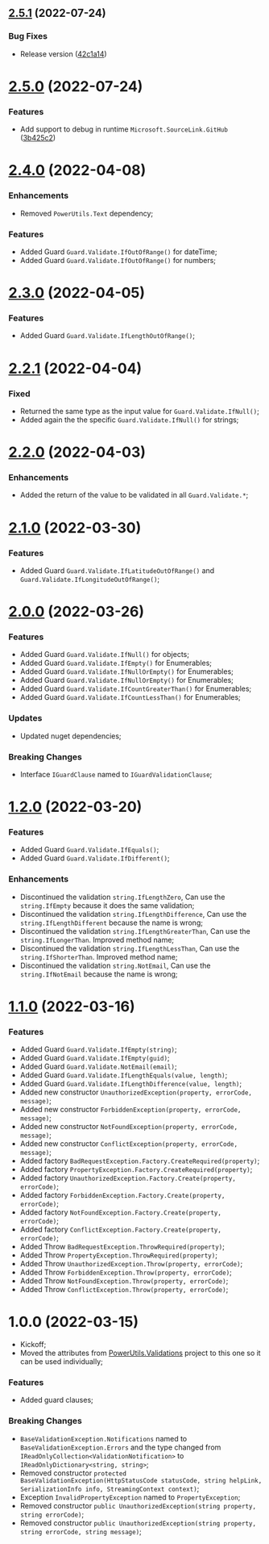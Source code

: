 ## [2.5.1](https://github.com/TechNobre/PowerUtils.GuardClauses.Validations/compare/v2.5.0...v2.5.1) (2022-07-24)


### Bug Fixes

* Release version ([42c1a14](https://github.com/TechNobre/PowerUtils.GuardClauses.Validations/commit/42c1a14755cd491debf06a9e131e4890cb626544))

# [2.5.0](https://github.com/TechNobre/PowerUtils.GuardClauses.Validations/compare/v2.4.0...v2.5.0) (2022-07-24)


### Features

* Add support to debug in runtime `Microsoft.SourceLink.GitHub` ([3b425c2](https://github.com/TechNobre/PowerUtils.GuardClauses.Validations/commit/3b425c2752e00d6324e1394ef8dbd4490d0bcbf5))

# [2.4.0](https://github.com/TechNobre/PowerUtils.GuardClauses.Validations/compare/v2.3.0...v2.4.0) (2022-04-08)


### Enhancements
* Removed `PowerUtils.Text` dependency;


### Features
* Added Guard `Guard.Validate.IfOutOfRange()` for dateTime;
* Added Guard `Guard.Validate.IfOutOfRange()` for numbers;




# [2.3.0](https://github.com/TechNobre/PowerUtils.GuardClauses.Validations/compare/v2.2.1...v2.3.0) (2022-04-05)


### Features
* Added Guard `Guard.Validate.IfLengthOutOfRange()`;




# [2.2.1](https://github.com/TechNobre/PowerUtils.GuardClauses.Validations/compare/v2.2.0...v2.2.1) (2022-04-04)


### Fixed
* Returned the same type as the input value for `Guard.Validate.IfNull()`;
* Added again the the specific `Guard.Validate.IfNull()` for strings;




# [2.2.0](https://github.com/TechNobre/PowerUtils.GuardClauses.Validations/compare/v2.1.0...v2.2.0) (2022-04-03)


### Enhancements
* Added the return of the value to be validated in all `Guard.Validate.*`;




# [2.1.0](https://github.com/TechNobre/PowerUtils.GuardClauses.Validations/compare/v2.0.0...v2.1.0) (2022-03-30)


### Features
* Added Guard `Guard.Validate.IfLatitudeOutOfRange()` and `Guard.Validate.IfLongitudeOutOfRange()`;




# [2.0.0](https://github.com/TechNobre/PowerUtils.GuardClauses.Validations/compare/v1.2.0...v2.0.0) (2022-03-26)


### Features
* Added Guard `Guard.Validate.IfNull()` for objects;
* Added Guard `Guard.Validate.IfEmpty()` for Enumerables;
* Added Guard `Guard.Validate.IfNullOrEmpty()` for Enumerables;
* Added Guard `Guard.Validate.IfNullOrEmpty()` for Enumerables;
* Added Guard `Guard.Validate.IfCountGreaterThan()` for Enumerables;
* Added Guard `Guard.Validate.IfCountLessThan()` for Enumerables;


### Updates
* Updated nuget dependencies;


### Breaking Changes
* Interface `IGuardClause` named to `IGuardValidationClause`;




# [1.2.0](https://github.com/TechNobre/PowerUtils.GuardClauses.Validations/compare/v1.1.0...v1.2.0) (2022-03-20)


### Features
* Added Guard `Guard.Validate.IfEquals()`;
* Added Guard `Guard.Validate.IfDifferent()`;


### Enhancements
* Discontinued the validation `string.IfLengthZero`, Can use the `string.IfEmpty` because it does the same validation;
* Discontinued the validation `string.IfLengthDifference`, Can use the `string.IfLengthDifferent` because the name is wrong;
* Discontinued the validation `string.IfLengthGreaterThan`, Can use the `string.IfLongerThan`. Improved method name;
* Discontinued the validation `string.IfLengthLessThan`, Can use the `string.IfShorterThan`. Improved method name;
* Discontinued the validation `string.NotEmail`, Can use the `string.IfNotEmail` because the name is wrong;




# [1.1.0](https://github.com/TechNobre/PowerUtils.GuardClauses.Validations/compare/v1.0.0...v1.1.0) (2022-03-16)


### Features
* Added Guard `Guard.Validate.IfEmpty(string)`;
* Added Guard `Guard.Validate.IfEmpty(guid)`;
* Added Guard `Guard.Validate.NotEmail(email)`;
* Added Guard `Guard.Validate.IfLengthEquals(value, length)`;
* Added Guard `Guard.Validate.IfLengthDifference(value, length)`;
* Added new constructor `UnauthorizedException(property, errorCode, message)`;
* Added new constructor `ForbiddenException(property, errorCode, message)`;
* Added new constructor `NotFoundException(property, errorCode, message)`;
* Added new constructor `ConflictException(property, errorCode, message)`;
* Added factory `BadRequestException.Factory.CreateRequired(property)`;
* Added factory `PropertyException.Factory.CreateRequired(property)`;
* Added factory `UnauthorizedException.Factory.Create(property, errorCode)`;
* Added factory `ForbiddenException.Factory.Create(property, errorCode)`;
* Added factory `NotFoundException.Factory.Create(property, errorCode)`;
* Added factory `ConflictException.Factory.Create(property, errorCode)`;
* Added Throw `BadRequestException.ThrowRequired(property)`;
* Added Throw `PropertyException.ThrowRequired(property)`;
* Added Throw `UnauthorizedException.Throw(property, errorCode)`;
* Added Throw `ForbiddenException.Throw(property, errorCode)`;
* Added Throw `NotFoundException.Throw(property, errorCode)`;
* Added Throw `ConflictException.Throw(property, errorCode)`;




# 1.0.0 (2022-03-15)

* Kickoff;
* Moved the attributes from [PowerUtils.Validations](https://github.com/TechNobre/PowerUtils.Validations) project to this one so it can be used individually;


### Features

* Added guard clauses;


### Breaking Changes

* `BaseValidationException.Notifications` named to `BaseValidationException.Errors` and the type changed from `IReadOnlyCollection<ValidationNotification>` to `IReadOnlyDictionary<string, string>`;
* Removed constructor `protected BaseValidationException(HttpStatusCode statusCode, string helpLink, SerializationInfo info, StreamingContext context)`;
* Exception `InvalidPropertyException` named to `PropertyException`;
* Removed constructor `public UnauthorizedException(string property, string errorCode)`;
* Removed constructor `public UnauthorizedException(string property, string errorCode, string message)`;
